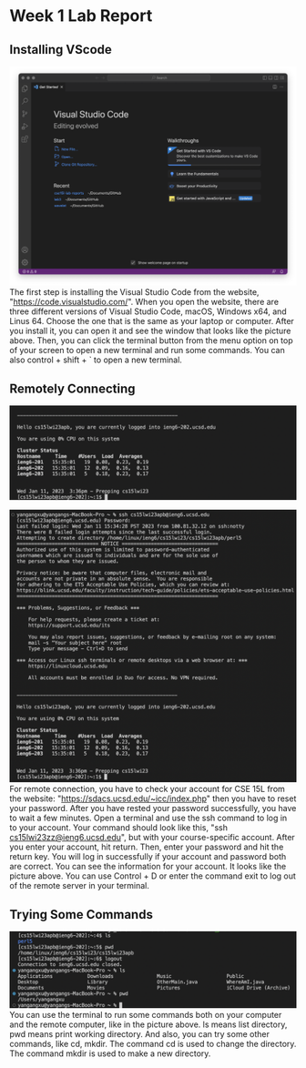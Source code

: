 # Week 1 Lab Report

## Installing VScode
![Image](Lab1-3.png)
The first step is installing the Visual Studio Code from the website, "https://code.visualstudio.com/". When you open the website, there are three different versions of Visual Studio Code, macOS, Windows x64, and Linus 64. Choose the one that is the same as your laptop or computer. After you install it, you can open it and see the window that looks like the picture above. Then, you can click the terminal button from the menu option on top of your screen to open a new terminal and run some commands. You can also control + shift + ` to open a new terminal.

## Remotely Connecting
![Image](Lab1-4.png)

![Image](Lab1-4-1.png)
For remote connection, you have to check your account for CSE 15L from the website: "https://sdacs.ucsd.edu/~icc/index.php" then you have to reset your password. After you have rested your password successfully, you have to wait a few minutes. Open a terminal and use the ssh command to log in to your account. Your command should look like this, "ssh cs15lwi23zz@ieng6.ucsd.edu", but with your course-specific account. After you enter your account, hit return. Then, enter your password and hit the return key. You will log in successfully if your account and password both are correct. You can see the information for your account. It looks like the picture above. You can use Control + D or enter the command exit to log out of the remote server in your terminal.


## Trying Some Commands
![Image](Lab1-5.png)
You can use the terminal to run some commands both on your computer and the remote computer, like in the picture above. ls means list directory, pwd means print working directory. And also, you can try some other commands, like cd, mkdir. The command cd is used to change the directory. The command mkdir is used to make a new directory.
